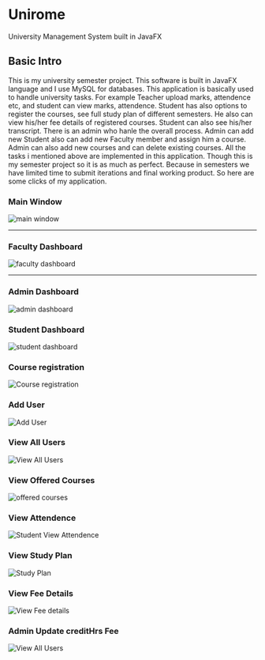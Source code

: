 # Unirome
University Management System built in JavaFX
## Basic Intro
This is my university semester project. This software is built in JavaFX language and I use MySQL for databases. This application is basically used to handle university tasks. For example Teacher upload marks, attendence etc, and student can view marks, attendence. Student has also options to register the courses, see full study plan of different semesters. He also can view his/her fee details of registered courses. Student can also see his/her transcript. There is an admin who hanle the overall process. Admin can add new Student also can add new Faculty member and assign him a course. Admin can also add new courses and can delete existing courses.
All the tasks i mentioned above are implemented in this application. Though this is my semester project so it is as much as perfect. Because in semesters we have limited time to submit iterations and final working product. So here are some clicks of my application.
### Main Window
![main window](https://raw.githubusercontent.com/zawster/Unirome/master/images/main-1.png)
<hr>

### Faculty Dashboard
![faculty dashboard](https://raw.githubusercontent.com/zawster/Unirome/master/images/facultyDash-2.png)
<hr>

### Admin Dashboard
![admin dashboard](https://raw.githubusercontent.com/zawster/Unirome/master/images/adminHome-3.png)


### Student Dashboard
![student dashboard](https://raw.githubusercontent.com/zawster/Unirome/master/images/studentHome-4.png)


### Course registration
![Course registration](https://raw.githubusercontent.com/zawster/Unirome/master/images/courseReg-5.png)

### Add User
![Add User](https://raw.githubusercontent.com/zawster/Unirome/master/images/addUser-6.png)

### View All Users
![View All Users](https://raw.githubusercontent.com/zawster/Unirome/master/images/allUsers-7.png)

### View Offered Courses
![offered courses](https://raw.githubusercontent.com/zawster/Unirome/master/images/offeredCourses-8.png)

### View Attendence
![Student View Attendence](https://raw.githubusercontent.com/zawster/Unirome/master/images/attendence-9.png)

### View Study Plan
![Study Plan](https://raw.githubusercontent.com/zawster/Unirome/master/images/studyPlan-10.png)

### View Fee Details
![View Fee details](https://raw.githubusercontent.com/zawster/Unirome/master/images/feeDetails-11.png)

### Admin Update creditHrs Fee
![View All Users](https://raw.githubusercontent.com/zawster/Unirome/master/images/updateFee-12.png)






